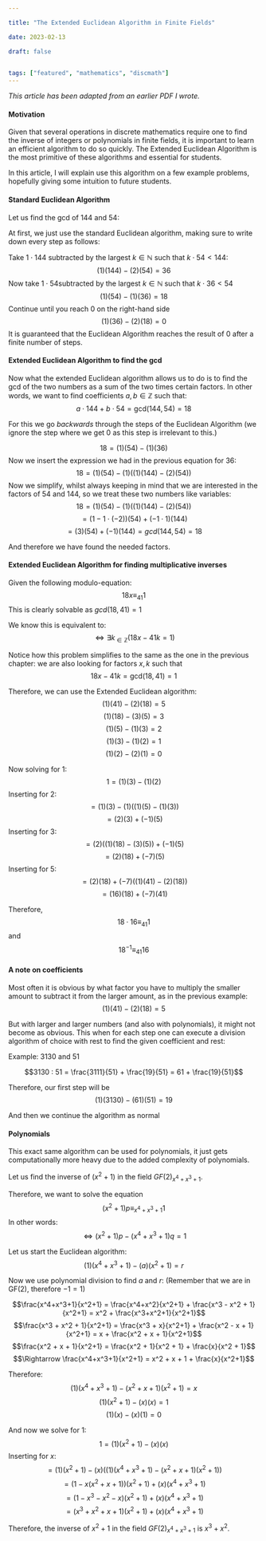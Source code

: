 ```yaml
---

title: "The Extended Euclidean Algorithm in Finite Fields"

date: 2023-02-13

draft: false

  
tags: ["featured", "mathematics", "discmath"]
---
```

*This article has been adapted from an earlier PDF I wrote.*

#### Motivation
Given that several operations in discrete mathematics require one to find the inverse of integers or polynomials in finite fields, it is important to learn an efficient algorithm to do so quickly. The Extended Euclidean Algorithm is the most primitive of these algorithms and essential for students.

In this article, I will explain use this algorithm on a few example problems, hopefully giving some intuition to future students.


#### Standard Euclidean Algorithm

Let us find the gcd of $144$ and $54$:

At first, we just use the standard Euclidean algorithm, making sure to write down every step as follows:

Take $1 \cdot 144$ subtracted by the largest $k \in\mathbb{N}$ such that $k \cdot 54 < 144$:
$$(1)(144) - (2)(54) = 36$$
Now take $1 \cdot 54$subtracted by the largest $k \in\mathbb{N}$ such that $k \cdot 36 < 54$
$$(1)(54) - (1)(36) = 18$$
Continue until you reach $0$ on the right-hand side
$$(1)(36) - (2)(18) = 0$$
It is guaranteed that the Euclidean Algorithm reaches the result of $0$ after a finite number of steps.

#### Extended Euclidean Algorithm to find the gcd
Now what the extended Euclidean algorithm allows us to do is to find the gcd of the two numbers as a sum of the two times certain factors. In other words, we want to find coefficients $a, b \in \mathbb{Z}$ such that:
$$a \cdot 144 + b \cdot 54 = \textrm{gcd}(144, 54) = 18$$

For this we go *backwards* through the steps of the Euclidean Algorithm (we ignore the step where we get $0$ as this step is irrelevant to this.)

$$18 = (1)(54) - (1)(36)$$
Now we insert the expression we had in the previous equation for $36$:
$$18 = (1)(54) - (1)((1)(144) - (2)(54))$$
Now we simplify, whilst always keeping in mind that we are interested in the factors of $54$ and $144$, so we treat these two numbers like variables:
$$18 = (1)(54) - (1)((1)(144) - (2)(54))$$
$$= (1 - 1 \cdot (-2))(54) + (-1 \cdot 1)(144)$$
$$= (3)(54) + (-1)(144) = gcd(144, 54) = 18$$

And therefore we have found the needed factors.


#### Extended Euclidean Algorithm for finding multiplicative inverses

Given the following modulo-equation:
$$18x \equiv_{41} 1$$
This is clearly solvable as $gcd(18, 41) = 1$

We know this is equivalent to:
$$\iff \exists k_{\in \mathbb{Z}} (18x - 41k = 1)$$

Notice how this problem simplifies to the same as the one in the previous chapter: we are also looking for factors $x, k$ such that
$$18x - 41k = \textrm{gcd}(18, 41) = 1$$

Therefore, we can use the Extended Euclidean algorithm:
$$(1)(41) - (2)(18) = 5$$
$$(1)(18) - (3)(5) = 3$$
$$(1)(5) - (1)(3) = 2$$
$$(1)(3) - (1)(2) = 1$$
$$(1)(2) - (2)(1) = 0$$

Now solving for $1$:
$$1 = (1)(3) - (1)(2)$$
Inserting for $2$:
$$= (1)(3) - (1)((1)(5) - (1)(3))$$
$$= (2)(3) + (-1)(5)$$
Inserting for $3$:
$$= (2)((1)(18) - (3)(5)) + (-1)(5)$$
$$= (2)(18) + (-7)(5)$$
Inserting for $5$:
$$= (2)(18) + (-7)((1)(41) - (2)(18))$$
$$= (16)(18) + (-7)(41)$$

Therefore,
$$18 \cdot 16 \equiv_{41} 1$$
and
$$18^{-1} \equiv_{41} 16$$


#### A note on coefficients

Most often it is obvious by what factor you have to multiply the smaller amount to subtract it from the larger amount, as in the previous example:
$$(1)(41) - (2)(18) = 5$$

But with larger and larger numbers (and also with polynomials), it might not become as obvious. This when for each step one can execute a division algorithm of choice with rest to find the given coefficient and rest:

Example: $3130$ and $51$

$$3130 : 51 = \frac{3111}{51} + \frac{19}{51} = 61 + \frac{19}{51}$$

Therefore, our first step will be
$$(1)(3130) - (61)(51) = 19$$

And then we continue the algorithm as normal


#### Polynomials

This exact same algorithm can be used for polynomials, it just gets computationally more heavy due to the added complexity of polynomials.

Let us find the inverse of $(x^2+1)$ in the field $GF(2)_{x^4 + x^3 + 1}$.

Therefore, we want to solve the equation
$$(x^2+1)p \equiv_{x^4 + x^3 + 1} 1$$
In other words:
$$\iff (x^2+1)p - (x^4 + x^3 + 1)q = 1$$

Let us start the Euclidean algorithm:
$$(1)(x^4 + x^3 + 1) - (a)(x^2+1) = r$$

Now we use polynomial division to find $a$ and $r$:
(Remember that we are in GF(2), therefore $-1 = 1$)

$$\frac{x^4+x^3+1}{x^2+1} = \frac{x^4+x^2}{x^2+1} + \frac{x^3 - x^2 + 1}{x^2+1} = x^2 + \frac{x^3+x^2+1}{x^2+1}$$
$$\frac{x^3 + x^2 + 1}{x^2+1} = \frac{x^3 + x}{x^2+1} + \frac{x^2 - x + 1}{x^2+1} = x + \frac{x^2 + x + 1}{x^2+1}$$
$$\frac{x^2 + x + 1}{x^2+1} = \frac{x^2 + 1}{x^2 + 1} + \frac{x}{x^2 + 1}$$
$$\Rightarrow \frac{x^4+x^3+1}{x^2+1} = x^2 + x + 1 + \frac{x}{x^2+1}$$

Therefore:
$$(1)(x^4 + x^3 + 1) - (x^2 + x + 1)(x^2+1) = x$$
$$(1)(x^2 + 1) - (x)(x) = 1$$
$$(1)(x) - (x)(1) = 0$$

And now we solve for $1$:
$$1 = (1)(x^2 + 1) - (x)(x)$$
Inserting for $x$:
$$= (1)(x^2 + 1) - (x)((1)(x^4 + x^3 + 1) - (x^2 + x + 1)(x^2+1))$$
$$= (1 - x(x^2 + x + 1))(x^2+1) + (x)(x^4 + x^3 + 1)$$
$$= (1 - x^3 - x^2 - x)(x^2+1) + (x)(x^4 + x^3 + 1)$$
$$= (x^3 + x^2 + x + 1)(x^2+1) + (x)(x^4 + x^3 + 1)$$

Therefore, the inverse of $x^2 + 1$ in the field $GF(2)_{x^4 + x^3 + 1}$ is $x^3 + x^2$.